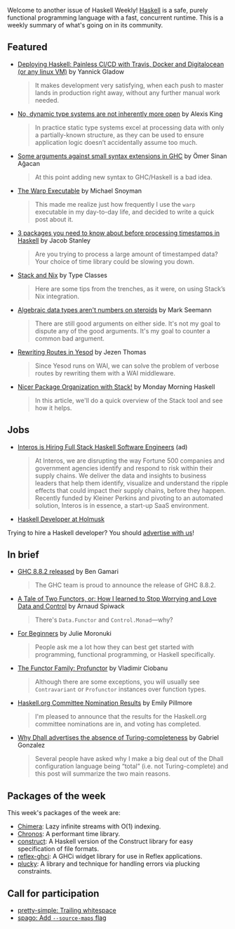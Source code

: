 Welcome to another issue of Haskell Weekly!
[Haskell](https://www.haskell.org) is a safe, purely functional programming language with a fast, concurrent runtime.
This is a weekly summary of what's going on in its community.

## Featured

- [Deploying Haskell: Painless CI/CD with Travis, Docker and Digitalocean (or any linux VM)](https://www.dev-log.me/Deploying_Haskell:_Painless_CICD_with_Travis,_Docker_and_Digital_Ocean_(or_any_linux_VM)/) by Yannick Gladow
  > It makes development very satisfying, when each push to master lands in production right away, without any further manual work needed.

- [No, dynamic type systems are not inherently more open](https://lexi-lambda.github.io/blog/2020/01/19/no-dynamic-type-systems-are-not-inherently-more-open/) by Alexis King
  > In practice static type systems excel at processing data with only a partially-known structure, as they can be used to ensure application logic doesn’t accidentally assume too much.

- [Some arguments against small syntax extensions in GHC](https://osa1.net/posts/2020-01-22-no-small-syntax-extensions.html) by Ömer Sinan Ağacan
  > At this point adding new syntax to GHC/Haskell is a bad idea.

- [The Warp Executable](https://www.snoyman.com/blog/2020/01/the-warp-executable) by Michael Snoyman
  > This made me realize just how frequently I use the `warp` executable in my day-to-day life, and decided to write a quick post about it.

- [3 packages you need to know about before processing timestamps in Haskell](https://jacobstanley.io/3-packages-you-need-to-know-about-before-processing-timestamps-in-haskell/) by Jacob Stanley
  > Are you trying to process a large amount of timestamped data? Your choice of time library could be slowing you down.

- [Stack and Nix](https://typeclasses.com/stack-and-nix) by Type Classes
  > Here are some tips from the trenches, as it were, on using Stack’s Nix integration.

- [Algebraic data types aren't numbers on steroids](https://blog.ploeh.dk/2020/01/20/algebraic-data-types-arent-numbers-on-steroids/) by Mark Seemann
  > There are still good arguments on either side. It's not my goal to dispute any of the good arguments. It's my goal to counter a common bad argument.

- [Rewriting Routes in Yesod](https://jezenthomas.com/rewriting-routes-in-yesod/) by Jezen Thomas
  > Since Yesod runs on WAI, we can solve the problem of verbose routes by rewriting them with a WAI middleware.

- [Nicer Package Organization with Stack!](https://mmhaskell.com/blog/2020/1/20/nicer-package-organization-with-stack) by Monday Morning Haskell
  > In this article, we'll do a quick overview of the Stack tool and see how it helps.

## Jobs

- [Interos is Hiring Full Stack Haskell Software Engineers](https://www.interos.ai/careers/#haskell-software-engineer-ii) (ad)
  > At Interos, we are disrupting the way Fortune 500 companies and government agencies identify and respond to risk within their supply chains. We deliver the data and insights to business leaders that help them identify, visualize and understand the ripple effects that could impact their supply chains, before they happen. Recently funded by Kleiner Perkins and pivoting to an automated solution, Interos is in essence, a start-up SaaS environment.

- [Haskell Developer at Holmusk](https://www.linkedin.com/jobs/view/1645097100/)

Trying to hire a Haskell developer?
You should [advertise with us](https://haskellweekly.news/advertising.html)!

## In brief

- [GHC 8.8.2 released](https://www.haskell.org/ghc/blog/20200116-ghc-8.8.2-released.html) by Ben Gamari
  > The GHC team is proud to announce the release of GHC 8.8.2.

- [A Tale of Two Functors, or: How I learned to Stop Worrying and Love Data and Control](https://www.tweag.io/posts/2020-01-16-data-vs-control.html) by Arnaud Spiwack
  > There's `Data.Functor` and `Control.Monad`—why?

- [For Beginners](https://argumatronic.com/posts/1970-01-01-beginners.html) by Julie Moronuki
  > People ask me a lot how they can best get started with programming, functional programming, or Haskell specifically.

- [The Functor Family: Profunctor](https://cvlad.info/profunctor/) by Vladimir Ciobanu
  > Although there are some exceptions, you will usually see `Contravariant` or `Profunctor` instances over function types.

- [Haskell.org Committee Nomination Results](https://np.reddit.com/r/haskell/comments/er8n8a/haskellorg_committee_nomination_results/) by Emily Pillmore
  > I'm pleased to announce that the results for the Haskell.org committee nominations are in, and voting has completed.

- [Why Dhall advertises the absence of Turing-completeness](http://www.haskellforall.com/2020/01/why-dhall-advertises-absence-of-turing.html) by Gabriel Gonzalez
  > Several people have asked why I make a big deal out of the Dhall configuration language being “total” (i.e. not Turing-complete) and this post will summarize the two main reasons.

## Packages of the week

This week's packages of the week are:

- [Chimera](https://hackage.haskell.org/package/chimera-0.3.0.0): Lazy infinite streams with O(1) indexing.
- [Chronos](https://hackage.haskell.org/package/chronos-1.1): A performant time library.
- [construct](https://hackage.haskell.org/package/construct-0.1): A Haskell version of the Construct library for easy specification of file formats.
- [reflex-ghci](https://hackage.haskell.org/package/reflex-ghci-0.1.3.1): A GHCi widget library for use in Reflex applications.
- [plucky](https://hackage.haskell.org/package/plucky-0.0.0.1): A library and technique for handling errors via plucking constraints.

## Call for participation

-   [pretty-simple: Trailing whitespace](https://github.com/cdepillabout/pretty-simple/issues/61)
-   [spago: Add `--source-maps` flag](https://github.com/purescript/spago/issues/545)
